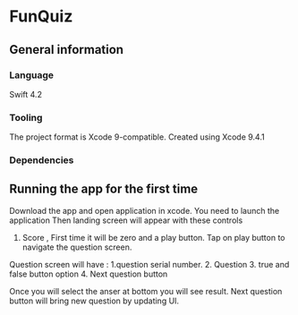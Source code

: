# FunQuiz
## General information

### Language

Swift 4.2 

### Tooling

The project format is Xcode 9-compatible. Created using Xcode 9.4.1

### Dependencies


## Running the app for the first time

Download the app and open application in xcode. You need to launch the application Then landing screen will appear with these controls
1. Score , First time it will be zero and a play button.
Tap on play button to navigate the question screen.

Question screen will have :
1.question serial number.
2. Question
3. true and false button option
4. Next question button

Once you will select the anser at bottom you will see result.
Next question button will bring new question by updating UI.

